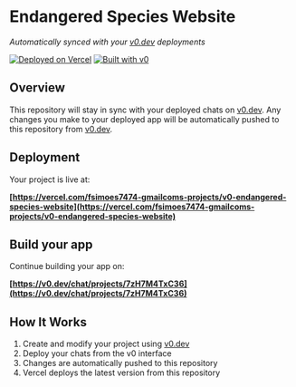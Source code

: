 # Endangered Species Website

*Automatically synced with your [v0.dev](https://v0.dev) deployments*

[![Deployed on Vercel](https://img.shields.io/badge/Deployed%20on-Vercel-black?style=for-the-badge&logo=vercel)](https://vercel.com/fsimoes7474-gmailcoms-projects/v0-endangered-species-website)
[![Built with v0](https://img.shields.io/badge/Built%20with-v0.dev-black?style=for-the-badge)](https://v0.dev/chat/projects/7zH7M4TxC36)

## Overview

This repository will stay in sync with your deployed chats on [v0.dev](https://v0.dev).
Any changes you make to your deployed app will be automatically pushed to this repository from [v0.dev](https://v0.dev).

## Deployment

Your project is live at:

**[https://vercel.com/fsimoes7474-gmailcoms-projects/v0-endangered-species-website](https://vercel.com/fsimoes7474-gmailcoms-projects/v0-endangered-species-website)**

## Build your app

Continue building your app on:

**[https://v0.dev/chat/projects/7zH7M4TxC36](https://v0.dev/chat/projects/7zH7M4TxC36)**

## How It Works

1. Create and modify your project using [v0.dev](https://v0.dev)
2. Deploy your chats from the v0 interface
3. Changes are automatically pushed to this repository
4. Vercel deploys the latest version from this repository
